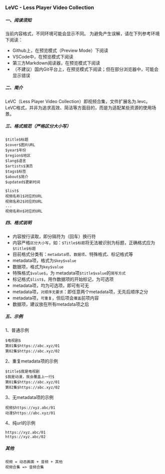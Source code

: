 ### LeVC - Less Player Video Collection  
  
##### 一、阅读须知  
当前内容格式，不同环境可能会显示不同。
为避免产生误解，请在下列参考环境下阅读：
- Github上，在预览模式（Preview Mode）下阅读
- VSCode中，在预览模式下阅读  
- 第三方Markdown阅读器，在预览模式下阅读  
- （不建议）国内Git平台上，在预览模式下阅读；但在部分浏览器中，可能会显示错误  
  
##### 二、简介   
LeVC（Less Player Video Collection）即视频合集，文件扩展名为.levc。  
LeVC格式，并非为追求高效、简洁等方面目的，而是为适配某些资源的使用场景。  
  
##### 三、格式规范（严格区分大小写）  
```text
$title$标题
$cover$图片URL
$year$年份
$region$地区
$lang$语言
$artists$演员
$tags$标签
$about$简介
$updated$更新时间
  
$list$
视频名称1$对应的URL
视频名称2$对应的URL
...
视频名称n$对应的URL
```
  
##### 四、格式说明  
* 内容按行读取，即分隔符为（回车）换行符
* 内容严格`区分大小写`，如：`$Title$标题`将无法被识别为标题，正确格式应为`$title$标题`
* 目前格式分类有：`metadata项`、`数据项`、特殊格式、标记格式等
* metadata项，格式为`$key$value`
* 数据项，格式为`key$value`
* 特殊格式`$value$`，为 metadata项`$title$value`的`简写方式`
* 标记格式`$list$`，用作数据项的开始标记，为可选项
* metadata项，均为可选项，即可有可无
* metadata项，`对顺序无要求`：即任意两个metadata项，无先后顺序之分
* metadata项，`可重复`，但后项会`覆盖`前项内容
* 数据项，建议放在所有metadata项之后
  
##### 五、示例    
1、普通示例
```text
$电视剧$
第01集$https://abc.xyz/01
第02集$https://abc.xyz/02
```

2、重复metadata项的示例
```text
$title$我是电视剧
$我是动漫，我会覆盖上一行$
第01集$https://abc.xyz/01
第02集$https://abc.xyz/02
```
  
3、无metadata项的示例
```text
视频$https://xyz.abc/01
动漫$https://abc.xyz/01
```
  
4、纯url的示例
```text
https://xyz.abc/01
https://xyz.abc/02
```

##### 其他
```text
视频 = 动态画面 + 音频 + 其他
视频合集 => 音频合集  
```